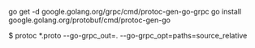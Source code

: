 go get -d google.golang.org/grpc/cmd/protoc-gen-go-grpc
go install google.golang.org/protobuf/cmd/protoc-gen-go

$ protoc \*.proto --go-grpc_out=. --go-grpc_opt=paths=source_relative
